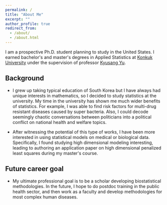 ```yaml
---
permalink: /
title: "About Me"
excerpt: ""
author_profile: true
redirect_from: 
  - /about/
  - /about.html
---
```

I am a prospective Ph.D. student planning to study in the United States. I earned bachelor's and master's degrees in Applied Statistics at <a href="http://www.konkuk.ac.kr/do/Eng/Index.do" target="_blank">Konkuk University</a> under the supervision of professor <a href="http://home.konkuk.ac.kr/~kyusangu" target="_blank">Kyusang Yu</a>.

## Background

* I grew up taking typical education of South Korea but I have always had unique interests in mathematics, so I decided to study statistics at the university. My time in the university has shown me much wider benefits of statistics. For example, I was able to find risk factors for multi-drug resistant diseases caused by super bacteria. Also, I could decode seemingly chaotic conversations between politicians into a political conflict on national health and welfare topics.

* After witnessing the potential of this type of works, I have been more interested in using statistical models on medical or biological data. Specifically, I found studying high dimensional modeling interesting, leading to authoring an application paper on high dimensional penalized least squares during my master's course.

## Future career goal

* My ultimate professional goal is to be a scholar developing biostatistical methodologies. In the future, I hope to do postdoc training in the public health sector, and then work as a faculty and develop methodologies for most complex human diseases.